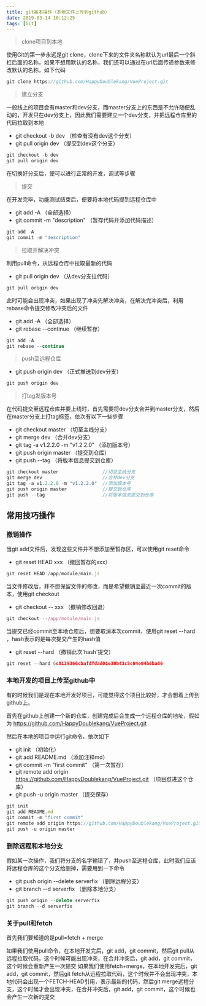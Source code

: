 ```yaml
---
title: git基本操作（本地文件上传到github）
date: 2019-03-14 10:12:25
tags: [Git]
---
```


> clone项目到本地

使用Git的第一步永远是git clone，clone下来的文件夹名称默认为url最后一个斜杠后面的名称，如果不想用默认的名称，我们还可以通过在url后面传递参数来修改默认的名称，如下代码

```javascript
git clone https://github.com/HappyDoublekang/VueProject.git
```

> 建立分支

一般线上的项目会有master和dev分支，而master分支上的东西是不允许随便乱动的，开发只在dev分支上，因此我们需要建立一个dev分支，并把远程仓库里的代码拉取到本地

* git checkout -b dev  （检查有没有dev这个分支）
* git pull origin dev  （提交到dev这个分支）

```javascript
git checkout -b dev
git pull origin dev
```

在切换好分支后，便可以进行正常的开发，调试等步骤

<!-- more -->

> 提交

在开发完毕，功能测试结束后，便要将本地代码提到远程仓库中

* git add -A  （全部选择）
* git commit -m "description" （暂存代码并添加代码描述）

```javascript
git add -A
git commit -m "description"
```

> 拉取并解决冲突

利用pull命令，从远程仓库中拉取最新的代码

* git pull origin dev  （从dev分支拉代码）

```javascript
git pull origin dev
```

此时可能会出现冲突，如果出现了冲突先解决冲突，在解决完冲突后，利用rebase命令提交修改冲突后的文件

* git add -A  （全部选择）
* git rebase --continue  （继续暂存）

```javascript
git add -A
git rebase --continue
```

> push至远程仓库

* git push origin dev  （正式推送到dev分支）

```javascript
git push origin dev
```

> 打tag发版本号

在代码提交至远程仓库并要上线时，首先需要将dev分支合并到master分支，然后在master分支上打tag标签，依次有以下一些步骤

* git checkout master  （切至主线分支）
* git merge dev  （合并dev分支）
* git tag -a v1.2.2.0 -m "v1.2.2.0"  （添加版本号）
* git push origin master  （提交到仓库）
* git push --tag  （将版本信息提交到仓库）

```javascript
git checkout master                //切至主线分支
git merge dev                      //合并dev分支
git tag -a v1.2.2.0 -m "v1.2.2.0"  //添加版本号
git push origin master             //提交到仓库
git push --tag                     //将版本信息提交到仓库
```

## 常用技巧操作

### 撤销操作

当git add文件后，发现这些文件并不想添加至暂存区，可以使用git reset命令

* git reset HEAD xxx  （撤回暂存的xxx）

```javascript
git reset HEAD /app/module/main.js
```

当文件修改后，并不想保留文件的修改，而是希望撤销至最近一次commit的版本，使用git checkout

* git checkout -- xxx  （撤销修改回退）

```javascript
git checkout --/app/module/main.js
```

当提交已经commit至本地仓库后，想要取消本次commit，使用git reset --hard <hash>，hash表示的是每次提交产生的hash值

* git reset --hard <hash>  （撤销此次'hash'提交）

```javascript
git reset --hard 6c8139366cbafdfdad01e30b43c5c04e04b6ba86
```

### 本地开发的项目上传至github中

有的时候我们是现在本地开发好项目，可能觉得这个项目比较好，才会想着上传到github上。

首先在github上创建一个新的仓库，创建完成后会生成一个远程仓库的地址，假如为
https://github.com/HappyDoublekang/VueProject.git

然后在本地的项目中运行git命令，依次如下

* git init  （初始化）
* git add README.md  （添加注释md）
* git commit -m "first commit"  （第一次暂存）
* git remote add origin https://github.com/HappyDoublekang/VueProject.git （项目怼进这个仓库）
* git push -u origin master  （提交保存）

```javascript
git init
git add README.md
git commit -m "first commit"
git remote add origin https://github.com/HappyDoublekang/VueProject.git
git push -u origin master
```

### 删除远程和本地分支

假如某一次操作，我们将分支的名字输错了，并push至远程仓库，此时我们应该将远程仓库的这个分支给删掉，需要用到一下命令

* git push origin --delete serverfix  （删除远程分支）
* git branch --d serverfix            （删除本地分支）

```javascript
git push origin --delete serverfix
git branch --d serverfix
```

### 关于pull和fetch

首先我们要知道的是pull=fetch + merge

如果我们使用pull命令，在本地开发完后，git add，git commit，然后git pull从远程拉取代码，这个时候可能出现冲突，在合并冲突后，git add，git commit，这个时候会重新产生一次提交
如果我们使用fetch+merge，在本地开发完后，git add，git commit，然后git fetch从远程拉取代码，这个时候并不会出现冲突，本地代码会出现一个FETCH-HEAD引用，表示最新的代码，然后git merge远程分支，这个时候才会出现冲突，在合并冲突后，git add，git commit，这个时候也会产生一次新的提交











